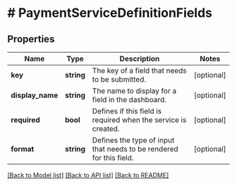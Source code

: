 # # PaymentServiceDefinitionFields

## Properties

Name | Type | Description | Notes
------------ | ------------- | ------------- | -------------
**key** | **string** | The key of a field that needs to be submitted. | [optional]
**display_name** | **string** | The name to display for a field in the dashboard. | [optional]
**required** | **bool** | Defines if this field is required when the service is created. | [optional]
**format** | **string** | Defines the type of input that needs to be rendered for this field. | [optional]

[[Back to Model list]](../../README.md#models) [[Back to API list]](../../README.md#endpoints) [[Back to README]](../../README.md)
